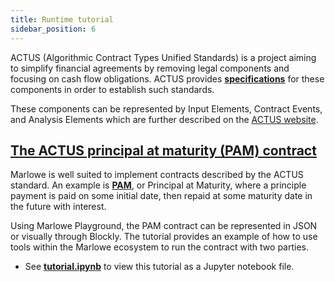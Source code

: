 ```yaml
---
title: Runtime tutorial
sidebar_position: 6
---
```


ACTUS (Algorithmic Contract Types Unified Standards) is a project aiming to simplify financial agreements by removing legal components and focusing on cash flow obligations. ACTUS provides **[specifications](https://www.actusfrf.org/techspecs)** for these components in order to establish such standards.

These components can be represented by Input Elements, Contract Events, and Analysis Elements which are further described on the [ACTUS website](https://www.actusfrf.org/methodology).

## [The ACTUS principal at maturity (PAM) contract](https://github.com/input-output-hk/marlowe-cardano/blob/main/marlowe-runtime/doc/tutorial.md)

Marlowe is well suited to implement contracts described by the ACTUS standard. An example is **[PAM](http://demo.actusfrf.org/form/PAM)**, or Principal at Maturity, where a principle payment is paid on some initial date, then repaid at some maturity date in the future with interest.

Using Marlowe Playground, the PAM contract can be represented in JSON or visually through Blockly. The tutorial provides an example of how to use tools within the Marlowe ecosystem to run the contract with two parties.

* See **[tutorial.ipynb](https://github.com/input-output-hk/marlowe-cardano/blob/main/marlowe-runtime/doc/tutorial.ipynb)** to view this tutorial as a Jupyter notebook file. 

